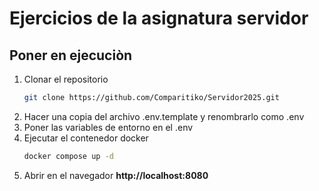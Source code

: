 # Ejercicios de la asignatura servidor

## Poner en ejecuciòn

1. Clonar el repositorio
   ```bash
   git clone https://github.com/Comparitiko/Servidor2025.git
   ```
2. Hacer una copia del archivo .env.template y renombrarlo como .env
3. Poner las variables de entorno en el .env
4. Ejecutar el contenedor docker
   ```bash
   docker compose up -d
   ```
5. Abrir en el navegador **http://localhost:8080**
